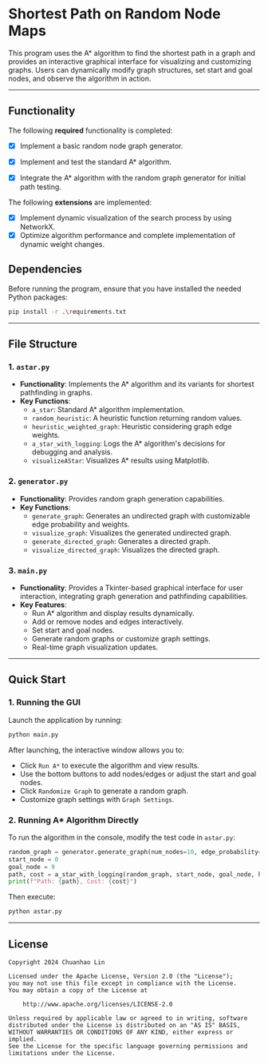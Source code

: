 #  Shortest Path on Random Node Maps

This program uses the A* algorithm to find the shortest path in a graph and provides an interactive graphical interface for visualizing and customizing graphs. Users can dynamically modify graph structures, set start and goal nodes, and observe the algorithm in action.

---

## Functionality

The following **required** functionality is completed:

* [x] Implement a basic random node graph generator.
* [x] Implement and test the standard A* algorithm.
* [x] Integrate the A* algorithm with the random graph generator for initial path testing.


The following **extensions** are implemented:

* [x] Implement dynamic visualization of the search process by using NetworkX.
* [x] Optimize algorithm performance and complete implementation of dynamic weight changes.

## Dependencies

Before running the program, ensure that you have installed the needed Python packages:

```bash
pip install -r .\requirements.txt
```

---

## File Structure
### 1. `astar.py`
- **Functionality**: Implements the A* algorithm and its variants for shortest pathfinding in graphs.
- **Key Functions**:
  - `a_star`: Standard A* algorithm implementation.
  - `random_heuristic`: A heuristic function returning random values.
  - `heuristic_weighted_graph`: Heuristic considering graph edge weights.
  - `a_star_with_logging`: Logs the A* algorithm's decisions for debugging and analysis.
  - `visualizeAStar`: Visualizes A* results using Matplotlib.

### 2. `generator.py`
- **Functionality**: Provides random graph generation capabilities.
- **Key Functions**:
  - `generate_graph`: Generates an undirected graph with customizable edge probability and weights.
  - `visualize_graph`: Visualizes the generated undirected graph.
  - `generate_directed_graph`: Generates a directed graph.
  - `visualize_directed_graph`: Visualizes the directed graph.

### 3. `main.py`
- **Functionality**: Provides a Tkinter-based graphical interface for user interaction, integrating graph generation and pathfinding capabilities.
- **Key Features**:
  - Run A* algorithm and display results dynamically.
  - Add or remove nodes and edges interactively.
  - Set start and goal nodes.
  - Generate random graphs or customize graph settings.
  - Real-time graph visualization updates.

---

## Quick Start
### 1. Running the GUI
Launch the application by running:
```bash
python main.py
```

After launching, the interactive window allows you to:
- Click `Run A*` to execute the algorithm and view results.
- Use the bottom buttons to add nodes/edges or adjust the start and goal nodes.
- Click `Randomize Graph` to generate a random graph.
- Customize graph settings with `Graph Settings`.

### 2. Running A* Algorithm Directly
To run the algorithm in the console, modify the test code in `astar.py`:
```python
random_graph = generator.generate_graph(num_nodes=10, edge_probability=0.3, weight_range=(1, 10))
start_node = 0
goal_node = 9
path, cost = a_star_with_logging(random_graph, start_node, goal_node, heuristic=random_heuristic)
print(f"Path: {path}, Cost: {cost}")
```
Then execute:
```bash
python astar.py
```

---


## License
    Copyright 2024 Chuanhao Lin

    Licensed under the Apache License, Version 2.0 (the "License");
    you may not use this file except in compliance with the License.
    You may obtain a copy of the License at

        http://www.apache.org/licenses/LICENSE-2.0

    Unless required by applicable law or agreed to in writing, software
    distributed under the License is distributed on an "AS IS" BASIS,
    WITHOUT WARRANTIES OR CONDITIONS OF ANY KIND, either express or implied.
    See the License for the specific language governing permissions and
    limitations under the License.